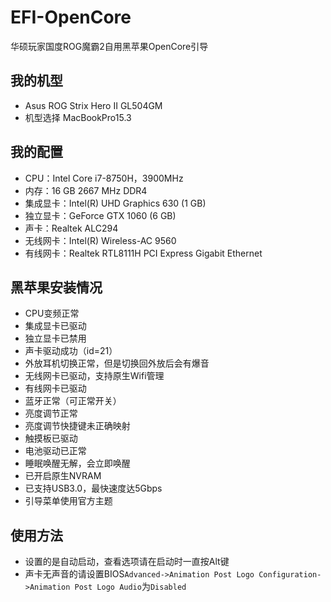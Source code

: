# EFI-OpenCore
华硕玩家国度ROG魔霸2自用黑苹果OpenCore引导

## 我的机型
* Asus ROG Strix Hero II GL504GM
* 机型选择 MacBookPro15.3

## 我的配置
* CPU：Intel Core i7-8750H，3900MHz
* 内存：16 GB 2667 MHz DDR4
* 集成显卡：Intel(R) UHD Graphics 630 (1 GB)
* 独立显卡：GeForce GTX 1060 (6 GB)
* 声卡：Realtek ALC294
* 无线网卡：Intel(R) Wireless-AC 9560
* 有线网卡：Realtek RTL8111H PCI Express Gigabit Ethernet

## 黑苹果安装情况
* CPU变频正常
* 集成显卡已驱动
* 独立显卡已禁用
* 声卡驱动成功（id=21）
* 外放耳机切换正常，但是切换回外放后会有爆音
* 无线网卡已驱动，支持原生Wifi管理
* 有线网卡已驱动
* 蓝牙正常（可正常开关）
* 亮度调节正常
* 亮度调节快捷键未正确映射
* 触摸板已驱动
* 电池驱动已正常
* 睡眠唤醒无解，会立即唤醒
* 已开启原生NVRAM
* 已支持USB3.0，最快速度达5Gbps
* 引导菜单使用官方主题

## 使用方法
* 设置的是自动启动，查看选项请在启动时一直按Alt键
* 声卡无声音的请设置BIOS`Advanced->Animation Post Logo Configuration->Animation Post Logo Audio`为`Disabled`
